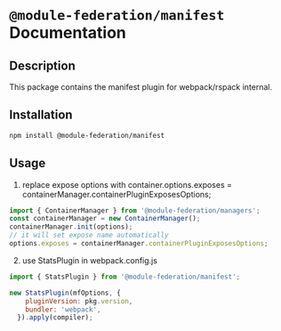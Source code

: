 # `@module-federation/manifest` Documentation

## Description

This package contains the manifest plugin for webpack/rspack internal.

## Installation

```sh
npm install @module-federation/manifest
```

## Usage

1. replace expose options with container.options.exposes = containerManager.containerPluginExposesOptions;

```js
import { ContainerManager } from '@module-federation/managers';
const containerManager = new ContainerManager();
containerManager.init(options);
// it will set expose name automatically
options.exposes = containerManager.containerPluginExposesOptions;
```

2. use StatsPlugin in webpack.config.js 

```js
import { StatsPlugin } from '@module-federation/manifest';

new StatsPlugin(mfOptions, {
    pluginVersion: pkg.version,
    bundler: 'webpack',
  }).apply(compiler);

```
